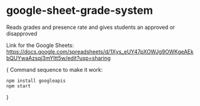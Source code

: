 # google-sheet-grade-system
Reads grades and presence rate and gives students an approved or disapproved

Link for the Google Sheets: https://docs.google.com/spreadsheets/d/1Xys_eUY47pXOWJg9OWKgeAEkbQUYwaAzsqj3mYltt5w/edit?usp=sharing


{
    Command sequence to make it work:

    npm install googleapis
    npm start
}
